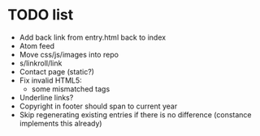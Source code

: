 TODO list
=========

* Add back link from entry.html back to index
* Atom feed
* Move css/js/images into repo
* s/linkroll/link
* Contact page (static?)
* Fix invalid HTML5:
    * some mismatched tags
* Underline links?
* Copyright in footer should span to current year
* Skip regenerating existing entries if there is no difference (constance implements this already)
